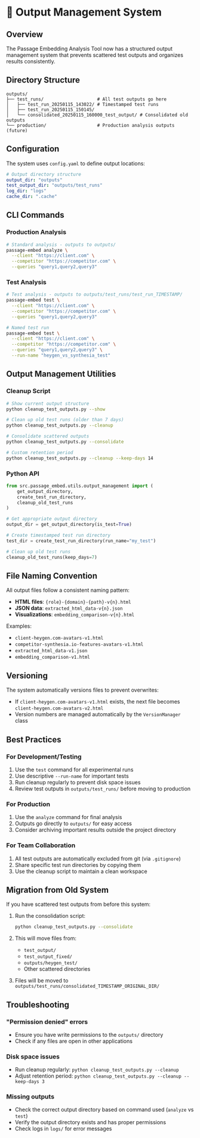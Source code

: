 # 📁 Output Management System

## Overview

The Passage Embedding Analysis Tool now has a structured output management system that prevents scattered test outputs and organizes results consistently.

## Directory Structure

```
outputs/
├── test_runs/                    # All test outputs go here
│   ├── test_run_20250115_143022/ # Timestamped test runs
│   ├── test_run_20250115_150145/
│   └── consolidated_20250115_160000_test_output/ # Consolidated old outputs
└── production/                   # Production analysis outputs (future)
```

## Configuration

The system uses `config.yaml` to define output locations:

```yaml
# Output directory structure
output_dir: "outputs"
test_output_dir: "outputs/test_runs"
log_dir: "logs"
cache_dir: ".cache"
```

## CLI Commands

### Production Analysis
```bash
# Standard analysis - outputs to outputs/
passage-embed analyze \
  --client "https://client.com" \
  --competitor "https://competitor.com" \
  --queries "query1,query2,query3"
```

### Test Analysis
```bash
# Test analysis - outputs to outputs/test_runs/test_run_TIMESTAMP/
passage-embed test \
  --client "https://client.com" \
  --competitor "https://competitor.com" \
  --queries "query1,query2,query3"

# Named test run
passage-embed test \
  --client "https://client.com" \
  --competitor "https://competitor.com" \
  --queries "query1,query2,query3" \
  --run-name "heygen_vs_synthesia_test"
```

## Output Management Utilities

### Cleanup Script
```bash
# Show current output structure
python cleanup_test_outputs.py --show

# Clean up old test runs (older than 7 days)
python cleanup_test_outputs.py --cleanup

# Consolidate scattered outputs
python cleanup_test_outputs.py --consolidate

# Custom retention period
python cleanup_test_outputs.py --cleanup --keep-days 14
```

### Python API
```python
from src.passage_embed.utils.output_management import (
    get_output_directory,
    create_test_run_directory,
    cleanup_old_test_runs
)

# Get appropriate output directory
output_dir = get_output_directory(is_test=True)

# Create timestamped test run directory
test_dir = create_test_run_directory(run_name="my_test")

# Clean up old test runs
cleanup_old_test_runs(keep_days=7)
```

## File Naming Convention

All output files follow a consistent naming pattern:

- **HTML files**: `{role}-{domain}-{path}-v{n}.html`
- **JSON data**: `extracted_html_data-v{n}.json`
- **Visualizations**: `embedding_comparison-v{n}.html`

Examples:
- `client-heygen.com-avatars-v1.html`
- `competitor-synthesia.io-features-avatars-v1.html`
- `extracted_html_data-v1.json`
- `embedding_comparison-v1.html`

## Versioning

The system automatically versions files to prevent overwrites:
- If `client-heygen.com-avatars-v1.html` exists, the next file becomes `client-heygen.com-avatars-v2.html`
- Version numbers are managed automatically by the `VersionManager` class

## Best Practices

### For Development/Testing
1. Use the `test` command for all experimental runs
2. Use descriptive `--run-name` for important tests
3. Run cleanup regularly to prevent disk space issues
4. Review test outputs in `outputs/test_runs/` before moving to production

### For Production
1. Use the `analyze` command for final analysis
2. Outputs go directly to `outputs/` for easy access
3. Consider archiving important results outside the project directory

### For Team Collaboration
1. All test outputs are automatically excluded from git (via `.gitignore`)
2. Share specific test run directories by copying them
3. Use the cleanup script to maintain a clean workspace

## Migration from Old System

If you have scattered test outputs from before this system:

1. Run the consolidation script:
   ```bash
   python cleanup_test_outputs.py --consolidate
   ```

2. This will move files from:
   - `test_output/`
   - `test_output_fixed/`
   - `outputs/heygen_test/`
   - Other scattered directories

3. Files will be moved to `outputs/test_runs/consolidated_TIMESTAMP_ORIGINAL_DIR/`

## Troubleshooting

### "Permission denied" errors
- Ensure you have write permissions to the `outputs/` directory
- Check if any files are open in other applications

### Disk space issues
- Run cleanup regularly: `python cleanup_test_outputs.py --cleanup`
- Adjust retention period: `python cleanup_test_outputs.py --cleanup --keep-days 3`

### Missing outputs
- Check the correct output directory based on command used (`analyze` vs `test`)
- Verify the output directory exists and has proper permissions
- Check logs in `logs/` for error messages 